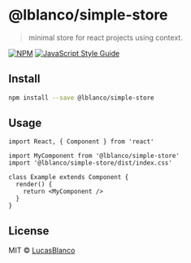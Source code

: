 # @lblanco/simple-store

> minimal store for react projects using context.

[![NPM](https://img.shields.io/npm/v/@lblanco/simple-store.svg)](https://www.npmjs.com/package/@lblanco/simple-store) [![JavaScript Style Guide](https://img.shields.io/badge/code_style-standard-brightgreen.svg)](https://standardjs.com)

## Install

```bash
npm install --save @lblanco/simple-store
```

## Usage

```tsx
import React, { Component } from 'react'

import MyComponent from '@lblanco/simple-store'
import '@lblanco/simple-store/dist/index.css'

class Example extends Component {
  render() {
    return <MyComponent />
  }
}
```

## License

MIT © [LucasBlanco](https://github.com/LucasBlanco)
